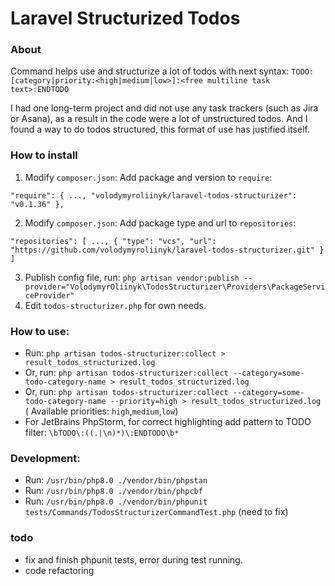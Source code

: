 # Laravel Structurized Todos

### About

Command helps use and structurize a lot of todos with next syntax:
`TODO:[category|priority:<high|medium|low>]:<free multiline task text>:ENDTODO`

I had one long-term project and did not use any task trackers (such as Jira or Asana), as a result in the code were a
lot of unstructured todos. And I found a way to do todos structured, this format of use has justified itself.

### How to install

1) Modify `composer.json`: Add package and version to `require`:

`"require": {
...,
"volodymyroliinyk/laravel-todos-structurizer": "v0.1.36"
},`

2) Modify `composer.json`: Add package type and url to `repositories`:

`"repositories": [
...,
{
"type": "vcs",
"url": "https://github.com/volodymyroliinyk/laravel-todos-structurizer.git"
}
]`

3) Publish config file,
   run: `php artisan vendor:publish --provider="VolodymyrOliinyk\TodosStructurizer\Providers\PackageServiceProvider"`
4) Edit `todos-structurizer.php` for own needs.

### How to use:

- Run: `php artisan todos-structurizer:collect > result_todos_structurized.log`
- Or, run: `php artisan todos-structurizer:collect --category=some-todo-category-name > result_todos_structurized.log`
- Or,
  run: `php artisan todos-structurizer:collect --category=some-todo-category-name --priority=high > result_todos_structurized.log` (
  Available priorities: `high`,`medium`,`low`)
- For JetBrains PhpStorm, for correct highlighting add pattern to TODO filter: `\bTODO\:((.|\n)*)\:ENDTODO\b*`

### Development:

- Run: `/usr/bin/php8.0 ./vendor/bin/phpstan`
- Run: `/usr/bin/php8.0 ./vendor/bin/phpcbf`
- Run: `/usr/bin/php8.0 ./vendor/bin/phpunit tests/Commands/TodosStructurizerCommandTest.php` (need to fix)

### todo

- fix and finish phpunit tests, error during test running.
- code refactoring